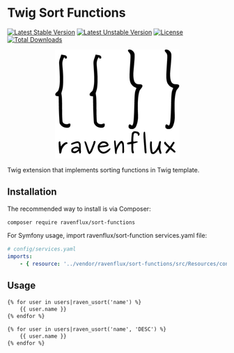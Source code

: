 # Twig Sort Functions

[![Latest Stable Version](https://poser.pugx.org/ravenflux/sort-functions/v/stable)](https://packagist.org/packages/ravenflux/sort-functions) 
[![Latest Unstable Version](https://poser.pugx.org/ravenflux/sort-functions/v/unstable)](https://packagist.org/packages/ravenflux/sort-functions) 
[![License](https://poser.pugx.org/ravenflux/sort-functions/license)](https://packagist.org/packages/ravenflux/sort-functions) 
[![Total Downloads](https://poser.pugx.org/ravenflux/sort-functions/downloads)](https://packagist.org/packages/ravenflux/sort-functions)

<p align="center">
  <img src="https://github.com/ravenflux/ravenflux/raw/master/ravenflux.jpg">
</p>

Twig extension that implements sorting functions in Twig template.

Installation
------------
The recommended way to install is via Composer:
```shell
composer require ravenflux/sort-functions
```
For Symfony usage, import ravenflux/sort-function services.yaml file:
```yaml
# config/services.yaml
imports:
    - { resource: '../vendor/ravenflux/sort-functions/src/Resources/config/services.yaml' }
```
Usage
------------
```twig
{% for user in users|raven_usort('name') %}
    {{ user.name }}
{% endfor %}
```
```twig
{% for user in users|raven_usort('name', 'DESC') %}
    {{ user.name }}
{% endfor %}
```
